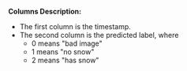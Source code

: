 **Columns Description:**

- The first column is the timestamp.
- The second column is the predicted label, where
  - 0 means "bad image"
  - 1 means "no snow"
  - 2 means "has snow"
